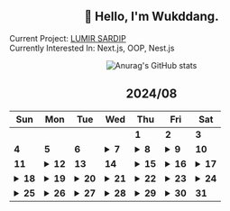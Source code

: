 <div align="center">

## 🙌 Hello, I'm Wukddang.

<div align="left">
  
  Current Project: [LUMIR SARDIP](https://sardip.lumir.space) <br />
  Currently Interested In: Next.js, OOP, Nest.js
</div>

![Anurag's GitHub stats](https://github-readme-stats.vercel.app/api?username=wukdddang&show_icons=true&theme=radical)


<!--CALENDAR-START-->
## 2024/08

| Sun | Mon | Tue | Wed | Thu | Fri | Sat |
| --- | --- | --- | --- | --- | --- | --- |
|     |     |     |     | **1** | **2** | **3** |
| **4** | **5** | **6** | <details><summary>**7**</summary>NestJS: 코드팩토리 강의 섹션 7-8 수강</details> | <details><summary>**8**</summary>NestJS: 코드팩토리 강의 섹션 9 수강</details> | <details><summary>**9**</summary>NestJS: 코드팩토리 강의 섹션 10 수강</details> | **10** |
| **11** | <details><summary>**12**</summary>NestJS: 코드팩토리 강의 섹션 11 수강</details> | **13** | **14** | <details><summary>**15**</summary>TS: 드림코딩 강의 섹션 0 수강</details> | <details><summary>**16**</summary>TS: 드림코딩 강의 섹션 1 수강</details> | <details><summary>**17**</summary>TS: 드림코딩 강의 섹션 2-1~2-8 수강</details> |
| <details><summary>**18**</summary>TS: 드림코딩 강의 섹션 2~3 수강</details> | <details><summary>**19**</summary>TS: 드림코딩 강의 섹션 4-1~10 수강</details> | <details><summary>**20**</summary>TS: 드림코딩 강의 섹션 4, 5-1~2 수강, Python: 크롤링 연습, SARDIP: 리팩토링 + 수정</details> | <details><summary>**21**</summary>TS: 드림코딩 강의 섹션 5~7, 8-1 수강</details> | <details><summary>**22**</summary>TS: 드림코딩 강의 섹션 8~9, 10-1~3 수강</details> | <details><summary>**23**</summary>TS: 드림코딩 강의 섹션 10, 11-5 수강, NestJS: 코드팩토리 강의 섹션 12 수강</details> | <details><summary>**24**</summary>TS: 드림코딩 강의 11,12 수강, NestJS: 코드팩토리 강의 섹션 13 수강</details> |
| <details><summary>**25**</summary>NestJS: 코드팩토리 강의 섹션 14~21 수강</details> | <details><summary>**26**</summary>NestJS: 코드팩토리 강의 섹션 22, 섹션 23-1 수강</details> | <details><summary>**27**</summary>NestJS: 코드팩토리 강의 섹션 23 수강</details> | <details><summary>**28**</summary>NestJS: 코드팩토리 강의 섹션 24 수강, 25-1~3 수강</details> | <details><summary>**29**</summary>NestJS: 코드팩토리 강의 섹션 25 수강</details> | <details><summary>**30**</summary>NestJS: 코드팩토리 강의 섹션 26~28, 29-1 수강</details> | **31** |


<!--CALENDAR-END-->
